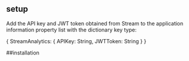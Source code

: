 ## setup
Add the API key and JWT token obtained from Stream to the application information property list with the dictionary key type:

{
	StreamAnalytics: 
	{
		APIKey: String,
		JWTToken: String 
	}
}


##installation